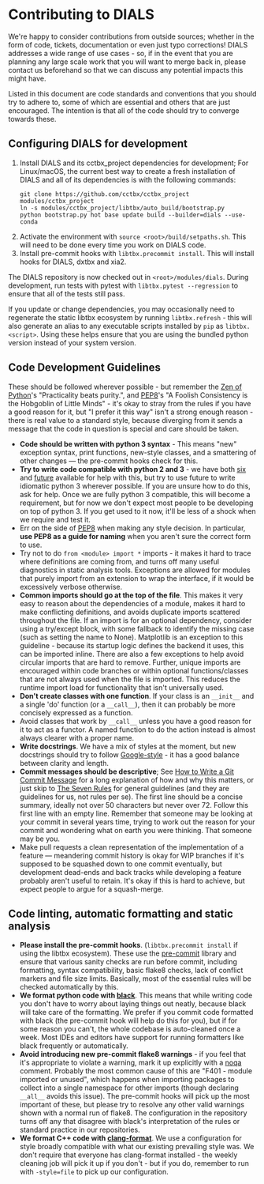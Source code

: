 # Contributing to DIALS

We're happy to consider contributions from outside sources; whether in the form
of code, tickets, documentation or even just typo corrections! DIALS addresses
a wide range of use cases - so, if in the event that you are planning any large
scale work that you will want to merge back in, please contact us beforehand so
that we can discuss any potential impacts this might have.

Listed in this document are code standards and conventions that you should try
to adhere to, some of which are essential and others that are just encouraged.
The intention is that all of the code should try to converge towards these.

## Configuring DIALS for development

1.  Install DIALS and its cctbx_project dependencies for development; For
    Linux/macOS, the current best way to create a fresh installation of DIALS
    and all of its dependencies is with the following commands:
    ```
    git clone https://github.com/cctbx/cctbx_project modules/cctbx_project
    ln -s modules/cctbx_project/libtbx/auto_build/bootstrap.py
    python bootstrap.py hot base update build --builder=dials --use-conda
    ```
2.  Activate the environment with `source <root>/build/setpaths.sh`. This will
    need to be done every time you work on DIALS code.
3.  Install pre-commit hooks with `libtbx.precommit install`. This will install
    hooks for DIALS, dxtbx and xia2.

The DIALS repository is now checked out in `<root>/modules/dials`. During
development, run tests with pytest with `libtbx.pytest --regression` to ensure
that all of the tests still pass.

If you update or change dependencies, you may occasionally need to regenerate
the static libtbx ecosystem by running `libtbx.refresh` - this will also
generate an alias to any executable scripts installed by `pip` as
`libtbx.<script>`. Using these helps ensure that you are using the bundled
python version instead of your system version.

## Code Development Guidelines

These should be followed wherever possible - but remember the [Zen of Python]'s
"Practicality beats purity.", and [PEP8]'s "A Foolish Consistency is the
Hobgoblin of Little Minds" - it's okay to stray from the rules if you have a
good reason for it, but "I prefer it this way" isn't a strong enough reason -
there is real value to a standard style, because diverging from it sends a
message that the code in question is special and care should be taken.

- **Code should be written with python 3 syntax** - This means "new" exception
  syntax, print functions, new-style classes, and a smattering of other changes
  — the pre-commit hooks check for this.
- **Try to write code compatible with python 2 and 3** - we have both
  [six] and [future] available for help with this, but try to use future to
  write idiomatic python 3 wherever possible. If you are unsure how to do this,
  ask for help. Once we are fully python 3 compatible, this will become a
  requirement, but for now we don't expect most people to be developing on top
  of python 3. If you get used to it now, it'll be less of a shock when we
  require and test it.
- Err on the side of [PEP8] when making any style decision. In particular,
  **use PEP8 as a guide for naming** when you aren't sure the correct form to
  use.
- Try not to do `from <module> import *` imports - it makes it hard to trace
  where definitions are coming from, and turns off many useful diagnostics in
  static analysis tools. Exceptions are allowed for modules that purely import
  from an extension to wrap the interface, if it would be excessively verbose
  otherwise.
- **Common imports should go at the top of the file**.  This makes it very easy
  to reason about the dependencies of a module, makes it hard to make
  conflicting definitions, and avoids duplicate imports scattered throughout
  the file. If an import is for an optional dependency, consider using a
  try/except block, with some fallback to identify the missing case (such as
  setting the name to None). Matplotlib is an exception to this guideline -
  because its startup logic defines the backend it uses, this can be imported
  inline. There are also a few exceptions to help avoid circular imports that
  are hard to remove. Further, unique imports are encouraged within code branches
  or within optional functions/classes that are not always used when the file is
  imported.  This reduces the runtime import load for functionality that isn't
  universally used.
- **Don't create classes with one function**. If your class is an `__init__`
  and a single 'do' function (or a `__call__`), then it can probably be more
  concisely expressed as a function.
- Avoid classes that work by `__call__` unless you have a good reason for it to
  act as a functor. A named function to do the action instead is almost always
  clearer with a proper name.
- **Write docstrings**. We have a mix of styles at the moment, but new
  docstrings should try to follow [Google-style] - it has a good balance
  between clarity and length.
- **Commit messages should be descriptive**; See [How to Write a Git Commit
  Message] for a long explanation of how and why this matters, or just skip to
  [The Seven Rules] for general guidelines (and they are guidelines for us, not
  rules per se). The first line should be a concise summary, ideally not over
  50 characters but never over 72. Follow this first line with an empty line.
  Remember that someone may be looking at your commit in several years time,
  trying to work out the reason for your commit and wondering what on earth you
  were thinking. That someone may be you.
- Make pull requests a clean representation of the implementation of a feature
  — meandering commit history is okay for WIP branches if it's supposed to be
  squashed down to one commit eventually, but development dead-ends and back
  tracks while developing a feature probably aren't useful to retain. It's okay
  if this is hard to achieve, but expect people to argue for a squash-merge.


## Code linting, automatic formatting and static analysis

- **Please install the pre-commit hooks**. (`libtbx.precommit install` if using
  the libtbx ecosystem). These use the [pre-commit] library and ensure that
  various sanity checks are run before commit, including formatting, syntax
  compatibility, basic flake8 checks, lack of conflict markers and file size
  limits. Basically, most of the essential rules will be checked automatically
  by this.
- **We format python code with [black]**. This means that while writing code
  you don't have to worry about laying things out neatly, because black will
  take care of the formatting. We prefer if you commit code formatted with
  black (the pre-commit hook will help do this for you), but if for some reason
  you can't, the whole codebase is auto-cleaned once a week. Most IDEs and
  editors have support for running formatters like black frequently or
  automatically.
- **Avoid introducing new pre-commit flake8 warnings** - if you feel that it's
  appropriate to violate a warning, mark it up explicitly with a [noqa]
  comment. Probably the most common cause of this are "F401 - module imported
  or unused", which happens when importing packages to collect into a single
  namespace for other imports (though declaring `__all__` avoids this issue).
  The pre-commit hooks will pick up the most important of these, but please try
  to resolve any other valid warnings shown with a normal run of flake8. The
  configuration in the repository turns off any that disagree with black's
  interpretation of the rules or standard practice in our repositories.
- **We format C++ code with [clang-format]**. We use a configuration for style
  broadly compatible with what our existing prevailing style was. We don't
  require that everyone has clang-format installed - the weekly cleaning job
  will pick it up if you don't - but if you do, remember to run with
  `-style=file` to pick up our configuration.


[pre-commit]: https://github.com/pre-commit/pre-commit
[black]: https://github.com/python/black
[clang-format]: https://clang.llvm.org/docs/ClangFormat.html
[noqa]: http://flake8.pycqa.org/en/3.7.7/user/violations.html#in-line-ignoring-errors
[PEP8]: https://www.python.org/dev/peps/pep-0008
[Google-style]: https://sphinxcontrib-napoleon.readthedocs.io/en/latest/example_google.html
[Zen of Python]: https://www.python.org/dev/peps/pep-0020/#the-zen-of-python
[How to Write a Git Commit Message]: https://chris.beams.io/posts/git-commit
[The Seven Rules]: https://chris.beams.io/posts/git-commit/#seven-rules
[six]: https://six.readthedocs.io/
[future]: http://python-future.org/

